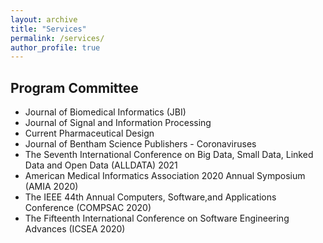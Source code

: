 ```yaml
---
layout: archive
title: "Services"
permalink: /services/
author_profile: true
---    
```



## Program Committee
  + Journal of Biomedical Informatics (JBI)   
  + Journal of Signal and Information Processing  
  + Current Pharmaceutical Design  
  + Journal of Bentham Science Publishers - Coronaviruses  
  + The Seventh International Conference on Big Data, Small Data, Linked Data and Open Data (ALLDATA) 2021
  + American Medical Informatics Association 2020 Annual Symposium (AMIA 2020) 
  + The IEEE 44th Annual Computers, Software,and Applications Conference (COMPSAC 2020) 
  + The Fifteenth International Conference on Software Engineering Advances (ICSEA 2020) 
